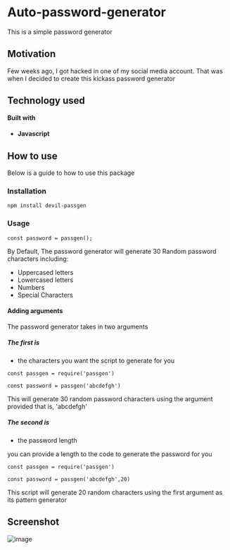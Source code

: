 # Auto-password-generator
This is a simple password generator

## Motivation
Few weeks ago, I got hacked in one of my social media account. That was when I decided to create this kickass password generator


## Technology used
<b>Built with</b>

* #### Javascript 


## How to use
Below is a guide to how to use this package

### Installation

```
npm install devil-passgen
```
### Usage

```const passgen = require('passgen')
const password = passgen();
```
By Default, The password generator will generate 30 Random password characters including:

- Uppercased letters
- Lowercased letters
- Numbers
- Special Characters

#### Adding arguments
The password generator takes in two arguments

##### The first is 
- the characters you want the script to generate for you

```
const passgen = require('passgen')

const password = passgen('abcdefgh')
```

This will generate 30 random password characters using the argument provided that is, 'abcdefgh'


##### The second is 
- the password length

you can provide a length to the code to generate the password for you


```
const passgen = require('passgen')

const password = passgen('abcdefgh',20)

```

This script will generate 20 random characters using the first argument as its pattern generator


## Screenshot
![image](https://res.cloudinary.com/everich1/image/upload/v1603185280/githubSnippets/snippet_u5naeg.png)


 
